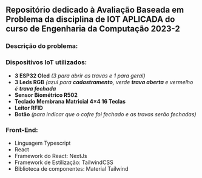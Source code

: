 ## Repositório dedicado à Avaliação Baseada em Problema da disciplina de IOT APLICADA do curso de Engenharia da Computação 2023-2

### Descrição do problema: 

### Dispositivos IoT utilizados:
- **3 ESP32 Oled** *(3 para abrir as travas e 1 para geral)*
- **3 Leds RGB** *(azul para **cadastramento**, verde **trava aberta** e vermelho é **trava fechada***
- **Sensor Biométrico R502**
- **Teclado Membrana Matricial 4×4 16 Teclas**
- **Leitor RFID**
- **Botão** *(para indicar que o cofre foi fechado e as travas serão fechadas)*

### Front-End:
- Linguagem Typescript
- React
- Framework do React: NextJs
- Framework de Estilização: TailwindCSS
- Biblioteca de componentes: Material Tailwind
